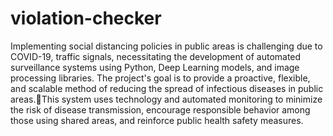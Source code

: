 # violation-checker
 Implementing social distancing policies in public areas is challenging due to COVID-19, traffic signals, necessitating the development of automated surveillance systems using Python, Deep Learning models, and image processing libraries.
The project's goal is to provide a proactive, flexible, and scalable method of reducing the spread of infectious diseases in public areas.This system uses technology and automated monitoring to minimize the risk of disease transmission, encourage responsible behavior among those using shared areas, and reinforce public health safety measures.

